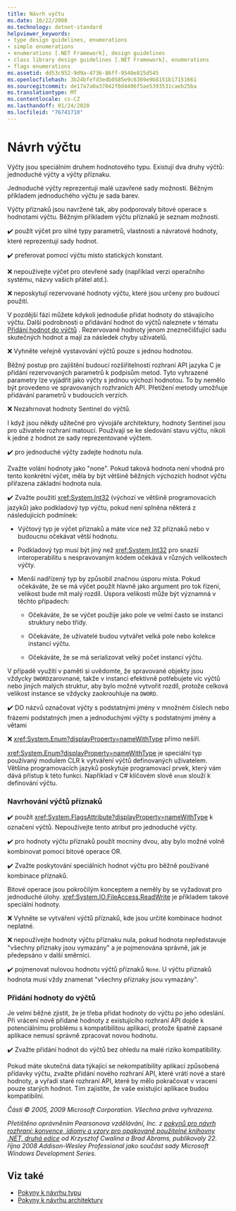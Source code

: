 ```yaml
---
title: Návrh výčtu
ms.date: 10/22/2008
ms.technology: dotnet-standard
helpviewer_keywords:
- type design guidelines, enumerations
- simple enumerations
- enumerations [.NET Framework], design guidelines
- class library design guidelines [.NET Framework], enumerations
- flags enumerations
ms.assetid: dd53c952-9d9a-4736-86ff-9540e815d545
ms.openlocfilehash: 3b24bfefd3edb0585e9c6369e9b8151b17151661
ms.sourcegitcommit: de17a7a0a37042f0d4406f5ae5393531caeb25ba
ms.translationtype: MT
ms.contentlocale: cs-CZ
ms.lasthandoff: 01/24/2020
ms.locfileid: "76741710"
---
```

# <a name="enum-design"></a>Návrh výčtu

Výčty jsou speciálním druhem hodnotového typu. Existují dva druhy výčtů: jednoduché výčty a výčty příznaku.

Jednoduché výčty reprezentují malé uzavřené sady možností. Běžným příkladem jednoduchého výčtu je sada barev.

Výčty příznaků jsou navržené tak, aby podporovaly bitové operace s hodnotami výčtu. Běžným příkladem výčtu příznaků je seznam možností.

✔️ použít výčet pro silné typy parametrů, vlastnosti a návratové hodnoty, které reprezentují sady hodnot.

✔️ preferovat pomocí výčtu místo statických konstant.

❌ nepoužívejte výčet pro otevřené sady (například verzi operačního systému, názvy vašich přátel atd.).

❌ neposkytují rezervované hodnoty výčtu, které jsou určeny pro budoucí použití.

V pozdější fázi můžete kdykoli jednoduše přidat hodnoty do stávajícího výčtu. Další podrobnosti o přidávání hodnot do výčtů naleznete v tématu [Přidání hodnot do výčtů](#add_value) . Rezervované hodnoty jenom zneznečišťující sadu skutečných hodnot a mají za následek chyby uživatelů.

❌ Vyhněte veřejně vystavování výčtů pouze s jednou hodnotou.

Běžný postup pro zajištění budoucí rozšiřitelnosti rozhraní API jazyka C je přidání rezervovaných parametrů k podpisům metod. Tyto vyhrazené parametry lze vyjádřit jako výčty s jednou výchozí hodnotou. To by nemělo být provedeno ve spravovaných rozhraních API. Přetížení metody umožňuje přidávání parametrů v budoucích verzích.

❌ Nezahrnovat hodnoty Sentinel do výčtů.

I když jsou někdy užitečné pro vývojáře architektury, hodnoty Sentinel jsou pro uživatele rozhraní matoucí. Používají se ke sledování stavu výčtu, nikoli k jedné z hodnot ze sady reprezentované výčtem.

✔️ pro jednoduché výčty zadejte hodnotu nula.

Zvažte volání hodnoty jako "none". Pokud taková hodnota není vhodná pro tento konkrétní výčet, měla by být většině běžných výchozích hodnot výčtu přiřazena základní hodnota nula.

✔️ Zvažte použití <xref:System.Int32> (výchozí ve většině programovacích jazyků) jako podkladový typ výčtu, pokud není splněna některá z následujících podmínek:

- Výčtový typ je výčet příznaků a máte více než 32 příznaků nebo v budoucnu očekávat větší hodnotu.

- Podkladový typ musí být jiný než <xref:System.Int32> pro snazší interoperabilitu s nespravovaným kódem očekává v různých velikostech výčty.

- Menší nadřízený typ by způsobil značnou úsporu místa. Pokud očekáváte, že se má výčet použít hlavně jako argument pro tok řízení, velikost bude mít malý rozdíl. Úspora velikosti může být významná v těchto případech:

  - Očekáváte, že se výčet použije jako pole ve velmi často se instanci struktury nebo třídy.

  - Očekáváte, že uživatelé budou vytvářet velká pole nebo kolekce instancí výčtu.

  - Očekáváte, že se má serializovat velký počet instancí výčtu.

V případě využití v paměti si uvědomte, že spravované objekty jsou vždycky `DWORD`zarovnané, takže v instanci efektivně potřebujete víc výčtů nebo jiných malých struktur, aby bylo možné vytvořit rozdíl, protože celková velikost instance se vždycky zaokrouhluje na `DWORD`.

✔️ DO názvů označovat výčty s podstatnými jmény v množném číslech nebo frázemi podstatných jmen a jednoduchými výčty s podstatnými jmény a větami

❌ <xref:System.Enum?displayProperty=nameWithType> přímo nešíří.

<xref:System.Enum?displayProperty=nameWithType> je speciální typ používaný modulem CLR k vytváření výčtů definovaných uživatelem. Většina programovacích jazyků poskytuje programovací prvek, který vám dává přístup k této funkci. Například v C# klíčovém slově `enum` slouží k definování výčtu.

<a name="design"></a>

### <a name="designing-flag-enums"></a>Navrhování výčtů příznaků

✔️ použít <xref:System.FlagsAttribute?displayProperty=nameWithType> k označení výčtů. Nepoužívejte tento atribut pro jednoduché výčty.

✔️ pro hodnoty výčtu příznaků použít mocniny dvou, aby bylo možné volně kombinovat pomocí bitové operace OR.

✔️ Zvažte poskytování speciálních hodnot výčtu pro běžně používané kombinace příznaků.

Bitové operace jsou pokročilým konceptem a neměly by se vyžadovat pro jednoduché úlohy. <xref:System.IO.FileAccess.ReadWrite> je příkladem takové speciální hodnoty.

❌ Vyhněte se vytváření výčtů příznaků, kde jsou určité kombinace hodnot neplatné.

❌ nepoužívejte hodnoty výčtu příznaku nula, pokud hodnota nepředstavuje "všechny příznaky jsou vymazány" a je pojmenována správně, jak je předepsáno v další směrnici.

✔️ pojmenovat nulovou hodnotu výčtů příznaků `None`. U výčtu příznaků hodnota musí vždy znamenat "všechny příznaky jsou vymazány".

<a name="add_value"></a>

### <a name="adding-value-to-enums"></a>Přidání hodnoty do výčtů

Je velmi běžné zjistit, že je třeba přidat hodnoty do výčtu po jeho odeslání. Při vrácení nově přidané hodnoty z existujícího rozhraní API dojde k potenciálnímu problému s kompatibilitou aplikací, protože špatně zapsané aplikace nemusí správně zpracovat novou hodnotu.

✔️ Zvažte přidání hodnot do výčtů bez ohledu na malé riziko kompatibility.

Pokud máte skutečná data týkající se nekompatibility aplikací způsobená přídavky výčtu, zvažte přidání nového rozhraní API, které vrátí nové a staré hodnoty, a vyřadí staré rozhraní API, které by mělo pokračovat v vracení pouze starých hodnot. Tím zajistíte, že vaše existující aplikace budou kompatibilní.

*Části © 2005, 2009 Microsoft Corporation. Všechna práva vyhrazena.*

*Přetištěno oprávněním Pearsonova vzdělávání, Inc. z [pokynů pro návrh rozhraní: konvence, idiomy a vzory pro opakovaně použitelné knihovny .NET, druhá edice](https://www.informit.com/store/framework-design-guidelines-conventions-idioms-and-9780321545619) od Krzysztof Cwalina a Brad Abrams, publikovaly 22. října 2008 Addison-Wesley Professional jako součást sady Microsoft Windows Development Series.*

## <a name="see-also"></a>Viz také

- [Pokyny k návrhu typu](../../../docs/standard/design-guidelines/type.md)
- [Pokyny k návrhu architektury](../../../docs/standard/design-guidelines/index.md)
